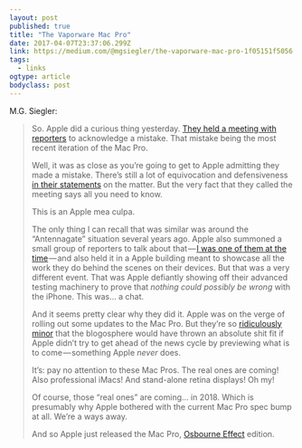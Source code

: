 ```yaml
---
layout: post 
published: true 
title: "The Vaporware Mac Pro" 
date: 2017-04-07T23:37:06.299Z 
link: https://medium.com/@mgsiegler/the-vaporware-mac-pro-1f05151f5056 
tags:
  - links
ogtype: article 
bodyclass: post 
---
```


M.G. Siegler:

> So. Apple did a curious thing yesterday. [They held a meeting with reporters](http://www.techmeme.com/170404/p5#a170404p5) to acknowledge a mistake. That mistake being the most recent iteration of the Mac Pro.
> 
> Well, it was as close as you’re going to get to Apple admitting they made a mistake. There’s still a lot of equivocation and defensiveness [in their statements](https://techcrunch.com/2017/04/04/apple-pushes-the-reset-button-on-the-mac-pro/) on the matter. But the very fact that they called the meeting says all you need to know.
> 
> This is an Apple mea culpa.
> 
>  The only thing I can recall that was similar was around the “Antennagate” situation several years ago. Apple also summoned a small group of reporters to talk about that — [I was one of them at the time](https://techcrunch.com/2010/07/17/insider-apples-antenna-testing-facility/) — and also held it in a Apple building meant to showcase all the work they do behind the scenes on their devices. But that was a very different event. That was Apple defiantly showing off their advanced testing machinery to prove that _nothing could possibly be wrong_ with the iPhone. This was… a chat.
> 
> And it seems pretty clear why they did it. Apple was on the verge of rolling out some updates to the Mac Pro. But they’re so [ridiculously minor](https://www.macrumors.com/2017/04/04/apple-updates-mac-pro-and-more/) that the blogosphere would have thrown an absolute shit fit if Apple didn’t try to get ahead of the news cycle by previewing what is to come — something Apple _never_ does.
> 
> It’s: pay no attention to these Mac Pros. The real ones are coming! Also professional iMacs! And stand-alone retina displays! Oh my!
> 
> Of course, those “real ones” are coming… in 2018. Which is presumably why Apple bothered with the current Mac Pro spec bump at all. We’re a ways away.
> 
> And so Apple just released the Mac Pro, [Osbourne Effect](https://en.wikipedia.org/wiki/Osborne_effect) edition.
